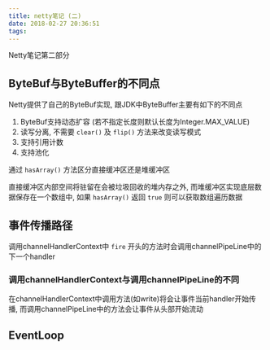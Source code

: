 ```yaml
---
title: netty笔记 (二)
date: 2018-02-27 20:36:51
tags:
---
```


Netty笔记第二部分

<!-- more -->

ByteBuf与ByteBuffer的不同点
---------------------------

Netty提供了自己的ByteBuf实现, 跟JDK中ByteBuffer主要有如下的不同点

1. ByteBuf支持动态扩容 (若不指定长度则默认长度为Integer.MAX_VALUE)
2. 读写分离, 不需要 `clear()` 及 `flip()` 方法来改变读写模式
3. 支持引用计数
4. 支持池化

通过 `hasArray()` 方法区分直接缓冲区还是堆缓冲区

直接缓冲区内部空间将驻留在会被垃圾回收的堆内存之外, 
而堆缓冲区实现底层数据保存在一个数组中, 如果 `hasArray()` 返回 `true` 则可以获取数组遍历数据

事件传播路径
------------

调用channelHandlerContext中 `fire` 开头的方法时会调用channelPipeLine中的下一个handler

### 调用channelHandlerContext与调用channelPipeLine的不同

在channelHandlerContext中调用方法(如write)将会让事件当前handler开始传播,
而调用channelPipeLine中的方法会让事件从头部开始流动

EventLoop
---------


